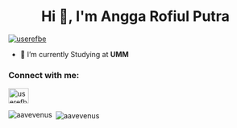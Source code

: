 <h1 align="center">Hi 👋, I'm Angga Rofiul Putra</h1>
<p align="left"> <a href="https://twitter.com/userefbe" target="blank"><img src="https://img.shields.io/twitter/follow/userefbe?logo=twitter&style=for-the-badge" alt="userefbe" /></a> </p>

- 🔭 I’m currently Studying at **UMM**

<h3 align="left">Connect with me:</h3>
<p align="left">
<a href="https://twitter.com/userefbe" target="blank"><img align="center" src="https://raw.githubusercontent.com/rahuldkjain/github-profile-readme-generator/master/src/images/icons/Social/twitter.svg" alt="userefbe" height="30" width="40" /></a>
</p>

<p><img align="left" src="https://github-readme-stats.vercel.app/api/top-langs?username=aavevenus&show_icons=true&theme=tokyonight&layout=compact" alt="aavevenus" /></p>

<p>&nbsp;<img align="center" src="https://github-readme-stats.vercel.app/api?username=aavevenus&show_icons=true&theme=tokyonight" alt="aavevenus" /></p>

